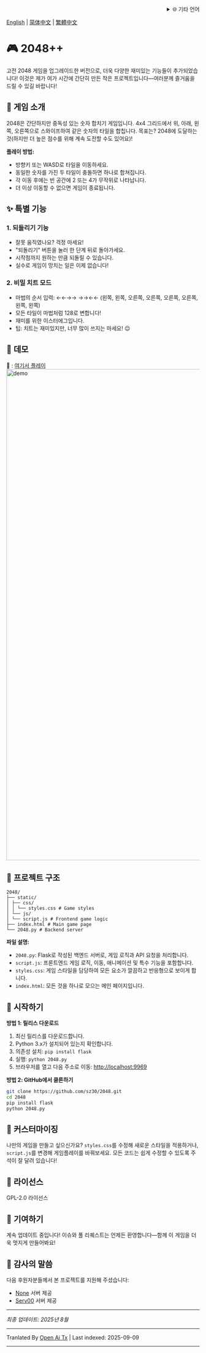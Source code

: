 <div align="right">
  <details>
    <summary >🌐 기타 언어</summary>
    <div>
      <div align="center">
        <a href="https://openaitx.github.io/view.html?user=sz30&project=2048-magic&lang=ja">日本語</a>
        | <a href="https://openaitx.github.io/view.html?user=sz30&project=2048-magic&lang=ko">한국어</a>
        | <a href="https://openaitx.github.io/view.html?user=sz30&project=2048-magic&lang=hi">हिन्दी</a>
        | <a href="https://openaitx.github.io/view.html?user=sz30&project=2048-magic&lang=th">ไทย</a>
        | <a href="https://openaitx.github.io/view.html?user=sz30&project=2048-magic&lang=fr">Français</a>
        | <a href="https://openaitx.github.io/view.html?user=sz30&project=2048-magic&lang=de">Deutsch</a>
        | <a href="https://openaitx.github.io/view.html?user=sz30&project=2048-magic&lang=es">Español</a>
        | <a href="https://openaitx.github.io/view.html?user=sz30&project=2048-magic&lang=it">Itapano</a>
        | <a href="https://openaitx.github.io/view.html?user=sz30&project=2048-magic&lang=ru">Русский</a>
        | <a href="https://openaitx.github.io/view.html?user=sz30&project=2048-magic&lang=pt">Português</a>
        | <a href="https://openaitx.github.io/view.html?user=sz30&project=2048-magic&lang=nl">Nederlands</a>
        | <a href="https://openaitx.github.io/view.html?user=sz30&project=2048-magic&lang=pl">Polski</a>
        | <a href="https://openaitx.github.io/view.html?user=sz30&project=2048-magic&lang=ar">العربية</a>
        | <a href="https://openaitx.github.io/view.html?user=sz30&project=2048-magic&lang=fa">فارسی</a>
        | <a href="https://openaitx.github.io/view.html?user=sz30&project=2048-magic&lang=tr">Türkçe</a>
        | <a href="https://openaitx.github.io/view.html?user=sz30&project=2048-magic&lang=vi">Tiếng Việt</a>
        | <a href="https://openaitx.github.io/view.html?user=sz30&project=2048-magic&lang=id">Bahasa Indonesia</a>
      </div>
    </div>
  </details>
</div>


[English](https://raw.githubusercontent.com/sz30/2048--/main/README.md) | [简体中文](https://raw.githubusercontent.com/sz30/2048--/main/README.zh-CN.md) | [繁體中文](https://raw.githubusercontent.com/sz30/2048--/main/README.zh-TW.md)

# 🎮 2048++

고전 2048 게임을 업그레이드한 버전으로, 더욱 다양한 재미있는 기능들이 추가되었습니다! 이것은 제가 여가 시간에 간단히 만든 작은 프로젝트입니다—여러분께 즐거움을 드릴 수 있길 바랍니다!

## 🎯 게임 소개

2048은 간단하지만 중독성 있는 숫자 합치기 게임입니다. 4x4 그리드에서 위, 아래, 왼쪽, 오른쪽으로 스와이프하여 같은 숫자의 타일을 합칩니다. 목표는? 2048에 도달하는 것(하지만 더 높은 점수를 위해 계속 도전할 수도 있어요)!

**플레이 방법:**
- 방향키 또는 WASD로 타일을 이동하세요.
- 동일한 숫자를 가진 두 타일이 충돌하면 하나로 합쳐집니다.
- 각 이동 후에는 빈 공간에 2 또는 4가 무작위로 나타납니다.
- 더 이상 이동할 수 없으면 게임이 종료됩니다.

## ✨ 특별 기능

### 1. 되돌리기 기능
- 잘못 움직였나요? 걱정 마세요!
- "되돌리기" 버튼을 눌러 한 단계 뒤로 돌아가세요.
- 시작점까지 원하는 만큼 되돌릴 수 있습니다.
- 실수로 게임이 망치는 일은 이제 없습니다!

### 2. 비밀 치트 모드
- 마법의 순서 입력: ←←→→ →→←← (왼쪽, 왼쪽, 오른쪽, 오른쪽, 오른쪽, 오른쪽, 왼쪽, 왼쪽)
- 모든 타일이 마법처럼 128로 변합니다!
- 재미를 위한 이스터에그입니다.
- 팁: 치트는 재미있지만, 너무 많이 쓰지는 마세요! 😉

## 🎯 데모

🎯 : [여기서 플레이](http://34.150.49.127:5000/)
<img width="1279" alt="demo" src="https://github.com/user-attachments/assets/0df2c956-b6d9-4371-a916-f6ac3ae642be" />



## 📁 프로젝트 구조
```
2048/
├── static/
│ ├── css/
│ │ └── styles.css # Game styles
│ └── js/
│ └── script.js # Frontend game logic
├── index.html # Main game page
└── 2048.py # Backend server
```
**파일 설명:**
- `2048.py`: Flask로 작성된 백엔드 서버로, 게임 로직과 API 요청을 처리합니다.
- `script.js`: 프론트엔드 게임 로직, 이동, 애니메이션 및 특수 기능을 포함합니다.
- `styles.css`: 게임 스타일을 담당하여 모든 요소가 깔끔하고 반응형으로 보이게 합니다.
- `index.html`: 모든 것을 하나로 모으는 메인 페이지입니다.

## 🚀 시작하기

**방법 1: 릴리스 다운로드**
1. 최신 릴리스를 다운로드합니다.
2. Python 3.x가 설치되어 있는지 확인합니다.
3. 의존성 설치: `pip install flask`
4. 실행: `python 2048.py`
5. 브라우저를 열고 다음 주소로 이동: [http://localhost:9969](http://localhost:9969)

**방법 2: GitHub에서 클론하기**
```bash
git clone https://github.com/sz30/2048.git
cd 2048
pip install flask
python 2048.py
```

## 🎨 커스터마이징

나만의 게임을 만들고 싶으신가요? `styles.css`를 수정해 새로운 스타일을 적용하거나, `script.js`를 변경해 게임플레이를 바꿔보세요. 모든 코드는 쉽게 수정할 수 있도록 주석이 잘 달려 있습니다!

## 📝 라이선스

GPL-2.0 라이선스

## 🤝 기여하기

계속 업데이트 중입니다! 이슈와 풀 리퀘스트는 언제든 환영합니다—함께 이 게임을 더욱 멋지게 만들어봐요!


## 🙏 감사의 말씀

다음 후원자분들께서 본 프로젝트를 지원해 주셨습니다:
- [None](https://#/) 서버 제공
- [Serv00](https://www.serv00.com/) 서버 제공

---
_최종 업데이트: 2025년 8월_




---

Tranlated By [Open Ai Tx](https://github.com/OpenAiTx/OpenAiTx) | Last indexed: 2025-09-09

---